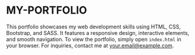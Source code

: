 # MY-PORTFOLIO

This portfolio showcases my web development skills using HTML, CSS, Bootstrap, and SASS. It features a responsive design, interactive elements, and smooth navigation. To view the portfolio, simply open `index.html` in your browser. For inquiries, contact me at your.email@example.com.
